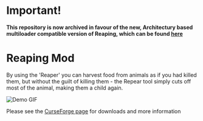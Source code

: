 # Important!

**This repository is now archived in favour of the new, Architectury based multiloader compatible version of Reaping, which can be found [here](https://github.com/JamCoreModding/Reaping)**

# Reaping Mod

By using the 'Reaper' you can harvest food from animals as if you had killed them, but without the guilt of killing them - the Repear tool simply cuts off most of the animal, making them a child again.

![Demo GIF](demo.gif)

Please see the [CurseForge page](https://www.curseforge.com/minecraft/mc-mods/reaping-mod-fabric) for downloads and more information
